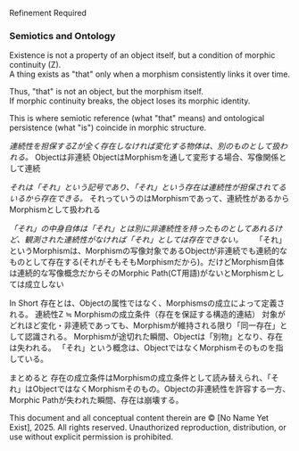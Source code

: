 Refinement Required

### Semiotics and Ontology  
Existence is not a property of an object itself, but a condition of morphic continuity (Z).  
A thing exists as "that" only when a morphism consistently links it over time.

Thus, "that" is not an object, but the morphism itself.  
If morphic continuity breaks, the object loses its morphic identity.

This is where semiotic reference (what "that" means) and ontological persistence (what "is") coincide in morphic structure.


*連続性を担保するZが全く存在しなければ変化する物体は、別のものとして扱われる。*
Objectは非連続 ObjectはMorphismを通して変形する場合、写像関係として連続

*それは「それ」という記号であり、「それ」という存在は連続性が担保されてるいるから存在できる。*
それっていうのはMorphismであって、連続性があるからMorphismとして扱われる

*「それ」の中身自体は「それ」とは別に非連続性を持ったものとしてあれるけど、観測された連続性がなければ「それ」としては存在できない。* 　
「それ」というMorphismは、Morphismの写像対象であるObjectが非連続でも連続的なものとして存在する(それがそもそもMorphismだから)。だけどMorphism自体は連続的な写像概念だからそのMorphic Path(CT用語)がないとMorphismとしては成立しない

In Short
存在とは、Objectの属性ではなく、Morphismsの成立によって定義される。
連続性Z ≒ Morphismの成立条件（存在を保証する構造的連結）
対象がどれほど変化・非連続であっても、Morphismが維持される限り「同一存在」として認識される。
Morphismが途切れた瞬間、Objectは「別物」となり、存在は失われる。
「それ」という概念は、ObjectではなくMorphismそのものを指している。

まとめると
存在の成立条件はMorphismの成立条件として読み替えられ、「それ」はObjectではなくMorphismそのもの。Objectの非連続性を許容する一方、Morphic Pathが失われた瞬間、存在は崩壊する。

This document and all conceptual content therein are © [No Name Yet Exist], 2025. All rights reserved. Unauthorized reproduction, distribution, or use without explicit permission is prohibited.